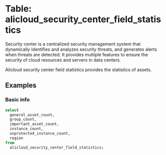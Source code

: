 # Table: alicloud_security_center_field_statistics

Security center is a centralized security management system that dynamically identifies and analyzes security threats, and generates alerts when threats are detected. It provides multiple features to ensure the security of cloud resources and servers in data centers.

Alicloud security center field statistics provides the statistics of assets.

## Examples

### Basic info

```sql
select
  general_asset_count,
  group_count,
  important_asset_count,
  instance_count,
  unprotected_instance_count,
  region
from
  alicloud_security_center_field_statistics;
```
